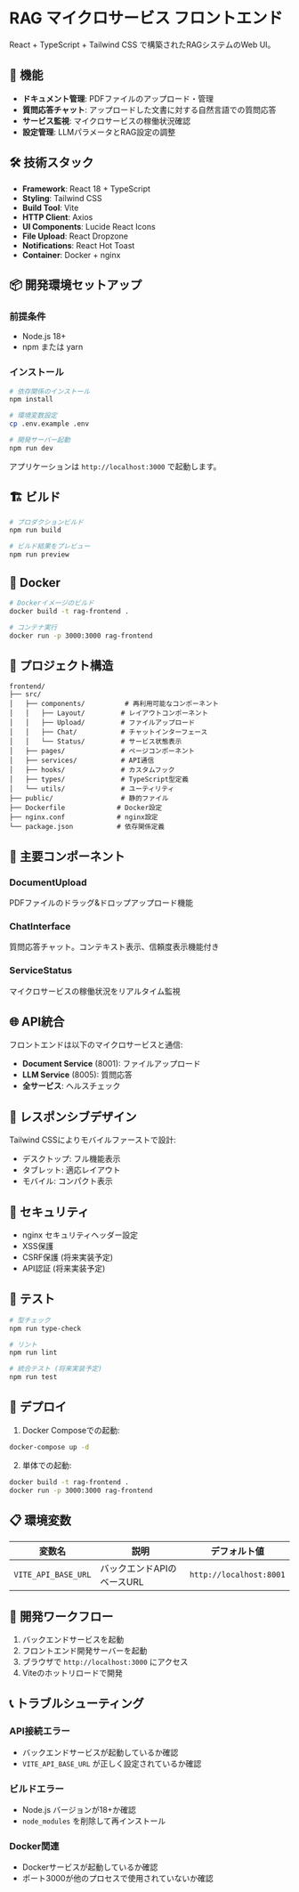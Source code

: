 # RAG マイクロサービス フロントエンド

React + TypeScript + Tailwind CSS で構築されたRAGシステムのWeb UI。

## 🚀 機能

- **ドキュメント管理**: PDFファイルのアップロード・管理
- **質問応答チャット**: アップロードした文書に対する自然言語での質問応答
- **サービス監視**: マイクロサービスの稼働状況確認
- **設定管理**: LLMパラメータとRAG設定の調整

## 🛠️ 技術スタック

- **Framework**: React 18 + TypeScript
- **Styling**: Tailwind CSS
- **Build Tool**: Vite
- **HTTP Client**: Axios
- **UI Components**: Lucide React Icons
- **File Upload**: React Dropzone
- **Notifications**: React Hot Toast
- **Container**: Docker + nginx

## 📦 開発環境セットアップ

### 前提条件

- Node.js 18+
- npm または yarn

### インストール

```bash
# 依存関係のインストール
npm install

# 環境変数設定
cp .env.example .env

# 開発サーバー起動
npm run dev
```

アプリケーションは `http://localhost:3000` で起動します。

## 🏗️ ビルド

```bash
# プロダクションビルド
npm run build

# ビルド結果をプレビュー
npm run preview
```

## 🐳 Docker

```bash
# Dockerイメージのビルド
docker build -t rag-frontend .

# コンテナ実行
docker run -p 3000:3000 rag-frontend
```

## 📁 プロジェクト構造

```
frontend/
├── src/
│   ├── components/          # 再利用可能なコンポーネント
│   │   ├── Layout/         # レイアウトコンポーネント
│   │   ├── Upload/         # ファイルアップロード
│   │   ├── Chat/           # チャットインターフェース
│   │   └── Status/         # サービス状態表示
│   ├── pages/              # ページコンポーネント
│   ├── services/           # API通信
│   ├── hooks/              # カスタムフック
│   ├── types/              # TypeScript型定義
│   └── utils/              # ユーティリティ
├── public/                 # 静的ファイル
├── Dockerfile             # Docker設定
├── nginx.conf             # nginx設定
└── package.json           # 依存関係定義
```

## 🔧 主要コンポーネント

### DocumentUpload
PDFファイルのドラッグ&ドロップアップロード機能

### ChatInterface
質問応答チャット。コンテキスト表示、信頼度表示機能付き

### ServiceStatus
マイクロサービスの稼働状況をリアルタイム監視

## 🌐 API統合

フロントエンドは以下のマイクロサービスと通信:

- **Document Service** (8001): ファイルアップロード
- **LLM Service** (8005): 質問応答
- **全サービス**: ヘルスチェック

## 📱 レスポンシブデザイン

Tailwind CSSによりモバイルファーストで設計:

- デスクトップ: フル機能表示
- タブレット: 適応レイアウト
- モバイル: コンパクト表示

## 🔐 セキュリティ

- nginx セキュリティヘッダー設定
- XSS保護
- CSRF保護 (将来実装予定)
- API認証 (将来実装予定)

## 🧪 テスト

```bash
# 型チェック
npm run type-check

# リント
npm run lint

# 統合テスト (将来実装予定)
npm run test
```

## 🚀 デプロイ

1. Docker Composeでの起動:
```bash
docker-compose up -d
```

2. 単体での起動:
```bash
docker build -t rag-frontend .
docker run -p 3000:3000 rag-frontend
```

## 📋 環境変数

| 変数名 | 説明 | デフォルト値 |
|--------|------|-------------|
| `VITE_API_BASE_URL` | バックエンドAPIのベースURL | `http://localhost:8001` |

## 🔄 開発ワークフロー

1. バックエンドサービスを起動
2. フロントエンド開発サーバーを起動
3. ブラウザで `http://localhost:3000` にアクセス
4. Viteのホットリロードで開発

## 📞 トラブルシューティング

### API接続エラー
- バックエンドサービスが起動しているか確認
- `VITE_API_BASE_URL` が正しく設定されているか確認

### ビルドエラー
- Node.js バージョンが18+か確認
- `node_modules` を削除して再インストール

### Docker関連
- Dockerサービスが起動しているか確認
- ポート3000が他のプロセスで使用されていないか確認